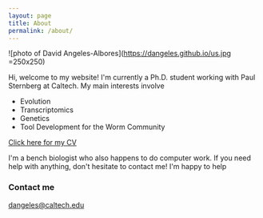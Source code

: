 ```yaml
---
layout: page
title: About
permalink: /about/
---
```

![photo of David Angeles-Albores](https://dangeles.github.io/us.jpg =250x250)

Hi, welcome to my website! I'm currently a Ph.D. student working with Paul Sternberg at Caltech. My main interests involve

 * Evolution
 * Transcriptomics
 * Genetics
 * Tool Development for the Worm Community

[Click here for my CV](https://dangeles.github.io/cv.pdf)

I'm a bench biologist who also happens to do computer work. If you need help with anything, don't hesitate to contact me! I'm happy to help

### Contact me

[dangeles@caltech.edu](mailto:dangeles@caltech.edu)
